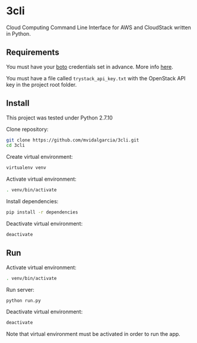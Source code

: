 # 3cli
Cloud Computing Command Line Interface for AWS and CloudStack written in Python.

## Requirements

You must have your [boto](http://boto.cloudhackers.com/en/latest/) credentials set in advance. More info [here](http://boto.cloudhackers.com/en/latest/boto_config_tut.html#credentials).  

You must have a file called `trystack_api_key.txt` with the OpenStack API key in the project root folder.

##  Install

This project was tested under Python 2.7.10

Clone repository:

```bash
git clone https://github.com/mvidalgarcia/3cli.git
cd 3cli
```

Create virtual environment:

```bash
virtualenv venv
```

Activate virtual environment:

```bash
. venv/bin/activate
```

Install dependencies:

```bash
pip install -r dependencies
```

Deactivate virtual environment:

```bash
deactivate
```


## Run

Activate virtual environment:

```bash
. venv/bin/activate
```

Run server:
```bash
python run.py
```

Deactivate virtual environment:
```bash
deactivate
```

Note that virtual environment must be activated in order to run the app.

